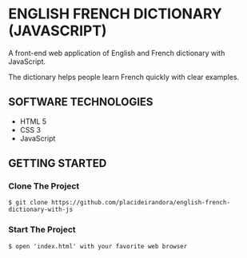 # ENGLISH FRENCH DICTIONARY (JAVASCRIPT)
A front-end web application of English and French dictionary with JavaScript.

The dictionary helps people learn French quickly with clear examples.

## SOFTWARE TECHNOLOGIES 

- HTML 5
- CSS 3
- JavaScript

## GETTING STARTED

### Clone The Project

```
$ git clone https://github.com/placideirandora/english-french-dictionary-with-js
```

### Start The Project

```
$ open 'index.html' with your favorite web browser
```
